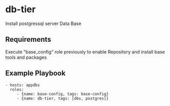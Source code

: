 db-tier
=======

Install postgressql server Data Base

Requirements
------------

Execute "base_config" role previously to enable Repository and install base tools and packages

Example Playbook
----------------

    - hosts: appdbs
      roles:
         - {name: base-config, tags: base-config}
         - {name: db-tier, tags: [dbs, postgres]}


